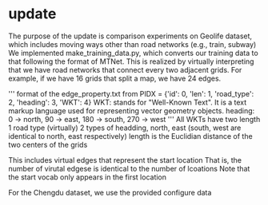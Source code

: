 # update
The purpose of the update is comparison experiments on Geolife dataset, which includes moving ways other than road networks (e.g., train, subway)
We implemented make_training_data.py, which converts our training data to that following the format of MTNet.
This is realized by virtually interpreting that we have road networks that connect every two adjacent grids.
For example, if we have 16 grids that split a map, we have 24 edges.

'''
format of the edge_property.txt from PIDX = {'id': 0, 'len': 1, 'road_type': 2, 'heading': 3, 'WKT': 4}
WKT: stands for "Well-Known Text". It is a text markup language used for representing vector geometry objects.
heading: 0 -> north, 90 -> east, 180 -> south, 270 -> west
'''
All WKTs have two length
1 road type (virtually)
2 types of headding, north, east (south, west are identical to north, east respectively)
length is the Euclidian distance of the two centers of the grids

This includes virtual edges that represent the start location
That is, the number of virutal edgese is identical to the number of lcoations
Note that the start vocab only appears in the first location

For the Chengdu dataset, we use the provided configure data